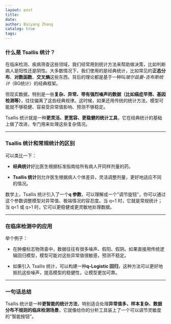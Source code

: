 ```yaml
---
layout: post
title:
date:
author: Baiyang Zhang
catalog: true
tags:
---
```


### 什么是 Tsallis 统计？

在临床检测、疾病筛查这些领域，我们经常用到统计方法来帮助做决策，比如判断病人是阳性还是阴性。大多数情况下，我们使用的是经典统计，比如常见的**正态分布**、**对数函数**、**交叉熵**这些东西，背后的理论都是基于一种叫*玻尔兹曼-吉布斯统计*（BG统计）的经典框架。

但现实数据，特别是一些**复杂、异常、带有强烈噪声的数据（比如癌症早筛、基因检测等）**，往往偏离了这些经典规律。这时候，如果还用传统的统计方法，模型可能就不够稳健、容易受异常值影响、预测不够稳定。

Tsallis 统计就是一种**更灵活、更宽容、更稳健的统计工具**，它在经典统计的基础上做了改进，专门用来处理这些复杂情况。

---

### Tsallis 统计和常规统计的区别

可以类比一下：

- **经典统计**好比医生根据标准指南给所有病人开同样剂量的药。
    
- **Tsallis 统计**则允许医生根据病人个体差异，灵活调整剂量，更好地适应不同的情况。
    

数学上，Tsallis 统计引入了一个**q 参数**，可以理解成一个"调节旋钮"，你可以通过这个参数调整模型对异常值、极端情况的容忍度。当 q=1 时，它就是常规统计；当 q<1 或 q>1 时，它可以更稳健或更灵敏地处理数据。

---

### 在临床检测中的应用

举个例子：

- 在肿瘤标志物筛查中，数据往往有很多噪声、假阳、假阴。如果直接用传统逻辑回归模型，模型可能对这些异常值很敏感，预测不稳定。
    
- 如果引入 Tsallis 统计，可以构建一种**q-Logistic 回归**，这种方法可以更好地抵抗这些噪声，提高模型的稳健性，让模型更加可靠。
    

---

### 一句话总结

Tsallis 统计是一种**更智能的统计方法**，特别适合处理**异常值多、样本复杂、数据分布不规则的临床检测场景**，它就像给你的分析工具装上了一个可以调节灵敏度的"智能按钮"。

